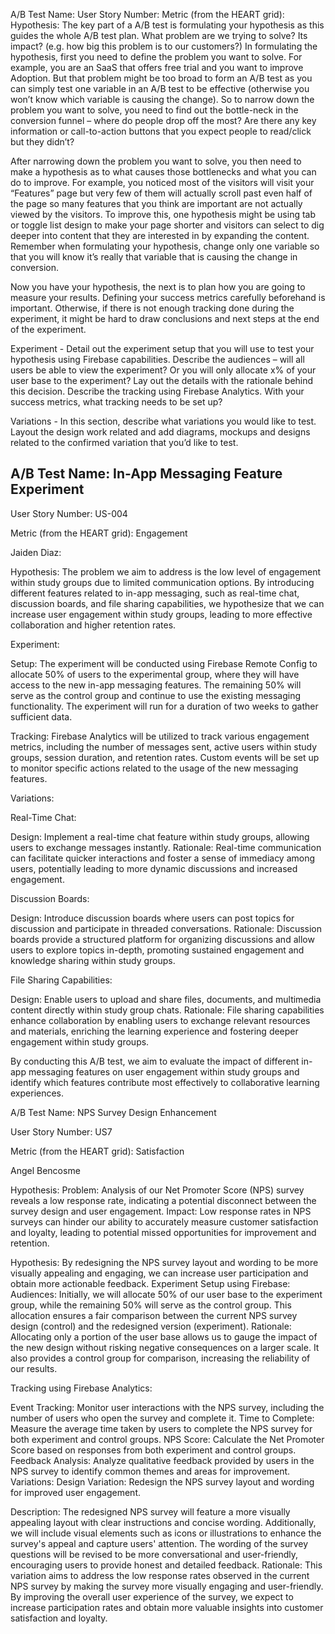 A/B Test Name:
User Story Number:
Metric (from the HEART grid):
Hypothesis: The key part of a A/B test is formulating your hypothesis as this guides the whole A/B test plan. What problem are we trying to solve? Its impact? (e.g. how big this problem is to our customers?) In formulating the hypothesis, first you need to define the problem you want to solve. For example, you are an SaaS that offers free trial and you want to improve Adoption. But that problem might be too broad to form an A/B test as you can simply test one variable in an A/B test to be effective (otherwise you won’t know which variable is causing the change). So to narrow down the problem you want to solve, you need to find out the bottle-neck in the conversion funnel – where do people drop off the most? Are there any key information or call-to-action buttons that you expect people to read/click but they didn’t? 

After narrowing down the problem you want to solve, you then need to make a hypothesis as to what causes those bottlenecks and what you can do to improve. For example, you noticed most of the visitors will visit your “Features” page but very few of them will actually scroll past even half of the page so many features that you think are important are not actually viewed by the visitors. To improve this, one hypothesis might be using tab or toggle list design to make your page shorter and visitors can select to dig deeper into content that they are interested in by expanding the content. Remember when formulating your hypothesis, change only one variable so that you will know it’s really that variable that is causing the change in conversion.

Now you have your hypothesis, the next is to plan how you are going to measure your results. Defining your success metrics carefully beforehand is important. Otherwise, if there is not enough tracking done during the experiment, it might be hard to draw conclusions and next steps at the end of the experiment.

Experiment - Detail out the experiment setup that you will use to test your hypothesis using Firebase capabilities. Describe the audiences – will all users be able to view the experiment? Or you will only allocate x% of your user base to the experiment? Lay out the details with the rationale behind this decision. Describe the tracking using Firebase Analytics. With your success metrics, what tracking needs to be set up? 

Variations - In this section, describe what variations you would like to test. Layout the design work related and add diagrams, mockups and designs related to the confirmed variation that you’d like to test.

## A/B Test Name: In-App Messaging Feature Experiment
User Story Number: US-004

Metric (from the HEART grid): Engagement


Jaiden Diaz:

Hypothesis: The problem we aim to address is the low level of engagement within study groups due to limited communication options. By introducing different features related to in-app messaging, such as real-time chat, discussion boards, and file sharing capabilities, we hypothesize that we can increase user engagement within study groups, leading to more effective collaboration and higher retention rates.

Experiment:

Setup: The experiment will be conducted using Firebase Remote Config to allocate 50% of users to the experimental group, where they will have access to the new in-app messaging features. The remaining 50% will serve as the control group and continue to use the existing messaging functionality. The experiment will run for a duration of two weeks to gather sufficient data.

Tracking: Firebase Analytics will be utilized to track various engagement metrics, including the number of messages sent, active users within study groups, session duration, and retention rates. Custom events will be set up to monitor specific actions related to the usage of the new messaging features.

Variations:

Real-Time Chat:

Design: Implement a real-time chat feature within study groups, allowing users to exchange messages instantly.
Rationale: Real-time communication can facilitate quicker interactions and foster a sense of immediacy among users, potentially leading to more dynamic discussions and increased engagement.

Discussion Boards:


Design: Introduce discussion boards where users can post topics for discussion and participate in threaded conversations.
Rationale: Discussion boards provide a structured platform for organizing discussions and allow users to explore topics in-depth, promoting sustained engagement and knowledge sharing within study groups.

File Sharing Capabilities:


Design: Enable users to upload and share files, documents, and multimedia content directly within study group chats.
Rationale: File sharing capabilities enhance collaboration by enabling users to exchange relevant resources and materials, enriching the learning experience and fostering deeper engagement within study groups.

By conducting this A/B test, we aim to evaluate the impact of different in-app messaging features on user engagement within study groups and identify which features contribute most effectively to collaborative learning experiences.


A/B Test Name: NPS Survey Design Enhancement

User Story Number: US7

Metric (from the HEART grid): Satisfaction

Angel Bencosme

Hypothesis:
Problem: Analysis of our Net Promoter Score (NPS) survey reveals a low response rate, indicating a potential disconnect between the survey design and user engagement.
Impact: Low response rates in NPS surveys can hinder our ability to accurately measure customer satisfaction and loyalty, leading to potential missed opportunities for improvement and retention.

Hypothesis: By redesigning the NPS survey layout and wording to be more visually appealing and engaging, we can increase user participation and obtain more actionable feedback.
Experiment Setup using Firebase:
Audiences: Initially, we will allocate 50% of our user base to the experiment group, while the remaining 50% will serve as the control group. This allocation ensures a fair comparison between the current NPS survey design (control) and the redesigned version (experiment).
Rationale: Allocating only a portion of the user base allows us to gauge the impact of the new design without risking negative consequences on a larger scale. It also provides a control group for comparison, increasing the reliability of our results.

Tracking using Firebase Analytics:

Event Tracking: Monitor user interactions with the NPS survey, including the number of users who open the survey and complete it.
Time to Complete: Measure the average time taken by users to complete the NPS survey for both experiment and control groups.
NPS Score: Calculate the Net Promoter Score based on responses from both experiment and control groups.
Feedback Analysis: Analyze qualitative feedback provided by users in the NPS survey to identify common themes and areas for improvement.
Variations:
Design Variation: Redesign the NPS survey layout and wording for improved user engagement.

Description: The redesigned NPS survey will feature a more visually appealing layout with clear instructions and concise wording. Additionally, we will include visual elements such as icons or illustrations to enhance the survey's appeal and capture users' attention. The wording of the survey questions will be revised to be more conversational and user-friendly, encouraging users to provide honest and detailed feedback.
Rationale: This variation aims to address the low response rates observed in the current NPS survey by making the survey more visually engaging and user-friendly. By improving the overall user experience of the survey, we expect to increase participation rates and obtain more valuable insights into customer satisfaction and loyalty.

